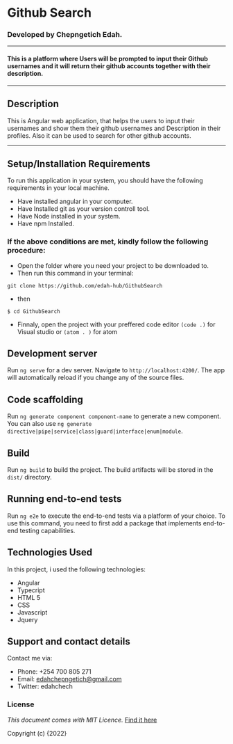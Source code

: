 # Github Search
### Developed by     Chepngetich Edah.

---------   
#### This is a platform where Users will be prompted to input their Github usernames and it will return their github accounts together with their description.
-----


 ## Description
 This is Angular web application, that helps the users to input their usernames and show them their github usernames and Description in their profiles. Also it can be used to search for other github accounts.

------
## Setup/Installation Requirements
To run this application in your system, you should have the following requirements in your local machine.
* Have installed angular in your computer.
* Have Installed git as your version controll tool.
* Have Node installed in your system.
* Have npm Installed.
### If the above conditions are met, kindly follow the following procedure:
* Open the folder where you need your project to be downloaded to.
* Then run this command in your terminal:
```
git clone https://github.com/edah-hub/GithubSearch
```
* then 
```
$ cd GithubSearch
```
* Finnaly, open the project with your preffered code editor ```(code .)``` for Visual studio or ```(atom . )``` for atom

## Development server

Run `ng serve` for a dev server. Navigate to `http://localhost:4200/`. The app will automatically reload if you change any of the source files.

## Code scaffolding

Run `ng generate component component-name` to generate a new component. You can also use `ng generate directive|pipe|service|class|guard|interface|enum|module`.

## Build

Run `ng build` to build the project. The build artifacts will be stored in the `dist/` directory.
## Running end-to-end tests

Run `ng e2e` to execute the end-to-end tests via a platform of your choice. To use this command, you need to first add a package that implements end-to-end testing capabilities.

## Technologies Used
In this project, i used the following technologies:
* Angular
* Typecript
* HTML 5
* CSS
* Javascript
* Jquery

## Support and contact details
Contact me via:
* Phone: +254 700 805 271
* Email: edahchepngetich@gmail.com
* Twitter: edahchech

### License
*This document comes with MIT Licence.* <a href="https://github.com/edah-hub/GithubSearch/blob/devmango/LICENCE">Find it here</a>

Copyright (c) {2022} 

